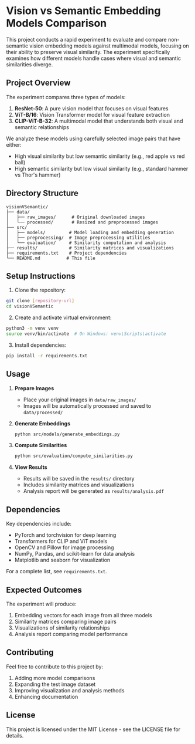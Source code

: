 # Vision vs Semantic Embedding Models Comparison

This project conducts a rapid experiment to evaluate and compare non-semantic vision embedding models against multimodal models, focusing on their ability to preserve visual similarity. The experiment specifically examines how different models handle cases where visual and semantic similarities diverge.

## Project Overview

The experiment compares three types of models:
1. **ResNet-50**: A pure vision model that focuses on visual features
2. **ViT-B/16**: Vision Transformer model for visual feature extraction
3. **CLIP-ViT-B-32**: A multimodal model that understands both visual and semantic relationships

We analyze these models using carefully selected image pairs that have either:
- High visual similarity but low semantic similarity (e.g., red apple vs red ball)
- High semantic similarity but low visual similarity (e.g., standard hammer vs Thor's hammer)

## Directory Structure

```
visionVSemantic/
├── data/
│   ├── raw_images/      # Original downloaded images
│   └── processed/       # Resized and preprocessed images
├── src/
│   ├── models/         # Model loading and embedding generation
│   ├── preprocessing/  # Image preprocessing utilities
│   └── evaluation/     # Similarity computation and analysis
├── results/            # Similarity matrices and visualizations
├── requirements.txt    # Project dependencies
└── README.md          # This file
```

## Setup Instructions

1. Clone the repository:
```bash
git clone [repository-url]
cd visionVSemantic
```

2. Create and activate virtual environment:
```bash
python3 -m venv venv
source venv/bin/activate  # On Windows: venv\Scripts\activate
```

3. Install dependencies:
```bash
pip install -r requirements.txt
```

## Usage

1. **Prepare Images**
   - Place your original images in `data/raw_images/`
   - Images will be automatically processed and saved to `data/processed/`

2. **Generate Embeddings**
   ```bash
   python src/models/generate_embeddings.py
   ```

3. **Compute Similarities**
   ```bash
   python src/evaluation/compute_similarities.py
   ```

4. **View Results**
   - Results will be saved in the `results/` directory
   - Includes similarity matrices and visualizations
   - Analysis report will be generated as `results/analysis.pdf`

## Dependencies

Key dependencies include:
- PyTorch and torchvision for deep learning
- Transformers for CLIP and ViT models
- OpenCV and Pillow for image processing
- NumPy, Pandas, and scikit-learn for data analysis
- Matplotlib and seaborn for visualization

For a complete list, see `requirements.txt`.

## Expected Outcomes

The experiment will produce:
1. Embedding vectors for each image from all three models
2. Similarity matrices comparing image pairs
3. Visualizations of similarity relationships
4. Analysis report comparing model performance

## Contributing

Feel free to contribute to this project by:
1. Adding more model comparisons
2. Expanding the test image dataset
3. Improving visualization and analysis methods
4. Enhancing documentation

## License

This project is licensed under the MIT License - see the LICENSE file for details. 